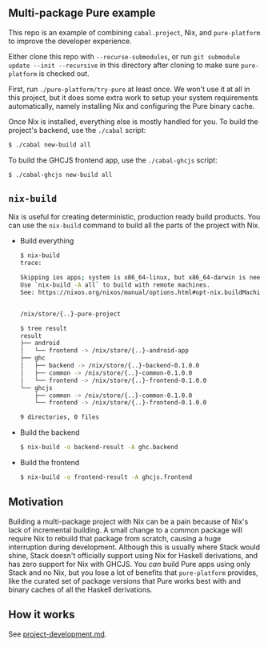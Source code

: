 Multi-package Pure example
---

This repo is an example of combining `cabal.project`, Nix, and
`pure-platform` to improve the developer experience.

Either clone this repo with `--recurse-submodules`, or run `git
submodule update --init --recursive` in this directory after cloning
to make sure `pure-platform` is checked out.

First, run `./pure-platform/try-pure` at least once. We won't use
it at all in this project, but it does some extra work to setup your
system requirements automatically, namely installing Nix and
configuring the Pure binary cache.

Once Nix is installed, everything else is mostly handled for you. To
build the project's backend, use the `./cabal` script:

```bash
$ ./cabal new-build all
```

To build the GHCJS frontend app, use the `./cabal-ghcjs` script:

```bash
$ ./cabal-ghcjs new-build all
```

`nix-build`
---

Nix is useful for creating deterministic, production ready build
products. You can use the `nix-build` command to build all the parts
of the project with Nix.

- Build everything

  ```bash
  $ nix-build
  trace:

  Skipping ios apps; system is x86_64-linux, but x86_64-darwin is needed.
  Use `nix-build -A all` to build with remote machines.
  See: https://nixos.org/nixos/manual/options.html#opt-nix.buildMachines


  /nix/store/{..}-pure-project

  $ tree result
  result
  ├── android
  │   └── frontend -> /nix/store/{..}-android-app
  ├── ghc
  │   ├── backend -> /nix/store/{..}-backend-0.1.0.0
  │   ├── common -> /nix/store/{..}-common-0.1.0.0
  │   └── frontend -> /nix/store/{..}-frontend-0.1.0.0
  └── ghcjs
      ├── common -> /nix/store/{..}-common-0.1.0.0
      └── frontend -> /nix/store/{..}-frontend-0.1.0.0

  9 directories, 0 files
  ```

- Build the backend

  ```bash
  $ nix-build -o backend-result -A ghc.backend
  ```

- Build the frontend

  ```bash
  $ nix-build -o frontend-result -A ghcjs.frontend
  ```

Motivation
---

Building a multi-package project with Nix can be a pain because of
Nix's lack of incremental building. A small change to a common package
will require Nix to rebuild that package from scratch, causing a huge
interruption during development. Although this is usually where Stack
would shine, Stack doesn't officially support using Nix for Haskell
derivations, and has zero support for Nix with GHCJS. You *can* build
Pure apps using only Stack and no Nix, but you lose a lot of
benefits that `pure-platform` provides, like the curated set of
package versions that Pure works best with and binary caches of all 
the Haskell derivations.

How it works
---

See
[project-development.md](https://github.com/grumply/pure-platform/blob/master/docs/project-development.md).
